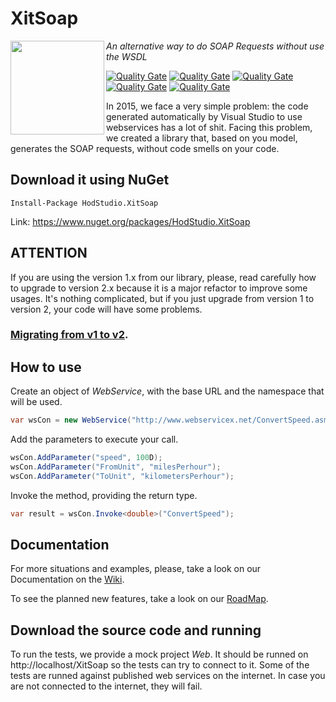# XitSoap

<img align="left" width="150" height="150" src="https://github.com/HodStudio/XitSoap/blob/master/xitSoap.png" margin="0,0,10,0">

_An alternative way to do SOAP Requests without use the WSDL_

[![Quality Gate](https://sonarqube.com/api/badges/gate?key=HodStudio.XitSoap)](https://sonarqube.com/dashboard?id=HodStudio.XitSoap) [![Quality Gate](https://sonarqube.com/api/badges/measure?key=HodStudio.XitSoap&metric=code_smells)](https://sonarqube.com/dashboard/index/HodStudio.XitSoap) [![Quality Gate](https://sonarqube.com/api/badges/measure?key=HodStudio.XitSoap&metric=bugs)](https://sonarqube.com/dashboard/index/HodStudio.XitSoap) [![Quality Gate](https://sonarqube.com/api/badges/measure?key=HodStudio.XitSoap&metric=vulnerabilities)](https://sonarqube.com/dashboard/index/HodStudio.XitSoap) [![Quality Gate](https://sonarqube.com/api/badges/measure?key=HodStudio.XitSoap&metric=duplicated_lines_density)](https://sonarqube.com/dashboard/index/HodStudio.XitSoap)



In 2015, we face a very simple problem: the code generated automatically by Visual Studio to use webservices has a lot of shit. Facing this problem, we created a library that, based on you model, generates the SOAP requests, without code smells on your code.

## Download it using NuGet
```
Install-Package HodStudio.XitSoap
```
Link: https://www.nuget.org/packages/HodStudio.XitSoap
## ATTENTION
If you are using the version 1.x from our library, please, read carefully how to upgrade to version 2.x because it is a major refactor to improve some usages. It's nothing complicated, but if you just upgrade from version 1 to version 2, your code will have some problems.
### [Migrating from v1 to v2](https://github.com/HodStudio/XitSoap/wiki/Migrating-from-v1-to-v2).

## How to use
Create an object of _WebService_, with the base URL and the namespace that will be used.
```cs
var wsCon = new WebService("http://www.webservicex.net/ConvertSpeed.asmx", "http://www.webserviceX.NET/");
```
Add the parameters to execute your call.
```cs
wsCon.AddParameter("speed", 100D);
wsCon.AddParameter("FromUnit", "milesPerhour");
wsCon.AddParameter("ToUnit", "kilometersPerhour");
```
Invoke the method, providing the return type.
```cs
var result = wsCon.Invoke<double>("ConvertSpeed");
```
## Documentation
For more situations and examples, please, take a look on our Documentation on the [Wiki](https://github.com/HodStudio/XitSoap/wiki).

To see the planned new features, take a look on our [RoadMap](https://github.com/HodStudio/XitSoap/wiki#road-map-in-eternal-construction).
## Download the source code and running
To run the tests, we provide a mock project _Web_. It should be runned on http://localhost/XitSoap so the tests can try to connect to it. Some of the tests are runned against published web services on the internet. In case you are not connected to the internet, they will fail.
